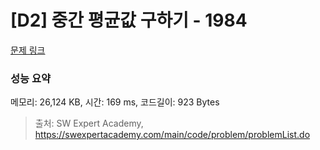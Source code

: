 # [D2] 중간 평균값 구하기 - 1984 

[문제 링크](https://swexpertacademy.com/main/code/problem/problemDetail.do?contestProbId=AV5Pw_-KAdcDFAUq) 

### 성능 요약

메모리: 26,124 KB, 시간: 169 ms, 코드길이: 923 Bytes



> 출처: SW Expert Academy, https://swexpertacademy.com/main/code/problem/problemList.do